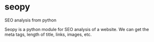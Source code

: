 # seopy
SEO analysis from python

Seopy is a python module for SEO analysis of a website. We can get the meta tags, length of title, links, images, etc.
